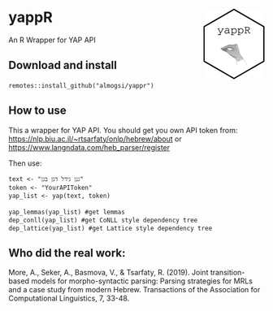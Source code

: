 # yappR <img src="hex-yappR-png.png" align="right" width="120" />
An R Wrapper for YAP API

## Download and install
`remotes::install_github("almogsi/yappr")`

## How to use
This a wrapper for YAP API. You should get you own API token from:
https://nlp.biu.ac.il/~rtsarfaty/onlp/hebrew/about or https://www.langndata.com/heb_parser/register

Then use:
```
text <- "גנן גידל דגן בגן"
token <- "YourAPIToken"
yap_list <- yap(text, token)

yap_lemmas(yap_list) #get lemmas
dep_conll(yap_list) #get CoNLL style dependency tree
dep_lattice(yap_list) #get Lattice style dependency tree
```

## Who did the real work:

More, A., Seker, A., Basmova, V., & Tsarfaty, R. (2019). Joint transition-based models for morpho-syntactic parsing: Parsing strategies for MRLs and a case study from modern Hebrew. Transactions of the Association for Computational Linguistics, 7, 33-48.
